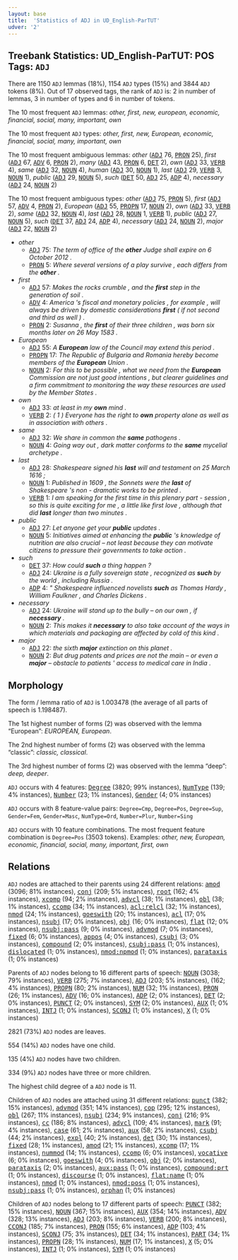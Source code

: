 ```yaml
---
layout: base
title:  'Statistics of ADJ in UD_English-ParTUT'
udver: '2'
---
```


## Treebank Statistics: UD_English-ParTUT: POS Tags: `ADJ`

There are 1150 `ADJ` lemmas (18%), 1154 `ADJ` types (15%) and 3844 `ADJ` tokens (8%).
Out of 17 observed tags, the rank of `ADJ` is: 2 in number of lemmas, 3 in number of types and 6 in number of tokens.

The 10 most frequent `ADJ` lemmas: <em>other, first, new, european, economic, financial, social, many, important, own</em>

The 10 most frequent `ADJ` types:  <em>other, first, new, European, economic, financial, social, many, important, own</em>

The 10 most frequent ambiguous lemmas: <em>other</em> (<tt><a href="en_partut-pos-ADJ.html">ADJ</a></tt> 76, <tt><a href="en_partut-pos-PRON.html">PRON</a></tt> 25), <em>first</em> (<tt><a href="en_partut-pos-ADJ.html">ADJ</a></tt> 67, <tt><a href="en_partut-pos-ADV.html">ADV</a></tt> 6, <tt><a href="en_partut-pos-PRON.html">PRON</a></tt> 2), <em>many</em> (<tt><a href="en_partut-pos-ADJ.html">ADJ</a></tt> 43, <tt><a href="en_partut-pos-PRON.html">PRON</a></tt> 6, <tt><a href="en_partut-pos-DET.html">DET</a></tt> 2), <em>own</em> (<tt><a href="en_partut-pos-ADJ.html">ADJ</a></tt> 33, <tt><a href="en_partut-pos-VERB.html">VERB</a></tt> 4), <em>same</em> (<tt><a href="en_partut-pos-ADJ.html">ADJ</a></tt> 32, <tt><a href="en_partut-pos-NOUN.html">NOUN</a></tt> 4), <em>human</em> (<tt><a href="en_partut-pos-ADJ.html">ADJ</a></tt> 30, <tt><a href="en_partut-pos-NOUN.html">NOUN</a></tt> 1), <em>last</em> (<tt><a href="en_partut-pos-ADJ.html">ADJ</a></tt> 29, <tt><a href="en_partut-pos-VERB.html">VERB</a></tt> 3, <tt><a href="en_partut-pos-NOUN.html">NOUN</a></tt> 1), <em>public</em> (<tt><a href="en_partut-pos-ADJ.html">ADJ</a></tt> 29, <tt><a href="en_partut-pos-NOUN.html">NOUN</a></tt> 5), <em>such</em> (<tt><a href="en_partut-pos-DET.html">DET</a></tt> 50, <tt><a href="en_partut-pos-ADJ.html">ADJ</a></tt> 25, <tt><a href="en_partut-pos-ADP.html">ADP</a></tt> 4), <em>necessary</em> (<tt><a href="en_partut-pos-ADJ.html">ADJ</a></tt> 24, <tt><a href="en_partut-pos-NOUN.html">NOUN</a></tt> 2)

The 10 most frequent ambiguous types:  <em>other</em> (<tt><a href="en_partut-pos-ADJ.html">ADJ</a></tt> 75, <tt><a href="en_partut-pos-PRON.html">PRON</a></tt> 5), <em>first</em> (<tt><a href="en_partut-pos-ADJ.html">ADJ</a></tt> 57, <tt><a href="en_partut-pos-ADV.html">ADV</a></tt> 4, <tt><a href="en_partut-pos-PRON.html">PRON</a></tt> 2), <em>European</em> (<tt><a href="en_partut-pos-ADJ.html">ADJ</a></tt> 55, <tt><a href="en_partut-pos-PROPN.html">PROPN</a></tt> 17, <tt><a href="en_partut-pos-NOUN.html">NOUN</a></tt> 2), <em>own</em> (<tt><a href="en_partut-pos-ADJ.html">ADJ</a></tt> 33, <tt><a href="en_partut-pos-VERB.html">VERB</a></tt> 2), <em>same</em> (<tt><a href="en_partut-pos-ADJ.html">ADJ</a></tt> 32, <tt><a href="en_partut-pos-NOUN.html">NOUN</a></tt> 4), <em>last</em> (<tt><a href="en_partut-pos-ADJ.html">ADJ</a></tt> 28, <tt><a href="en_partut-pos-NOUN.html">NOUN</a></tt> 1, <tt><a href="en_partut-pos-VERB.html">VERB</a></tt> 1), <em>public</em> (<tt><a href="en_partut-pos-ADJ.html">ADJ</a></tt> 27, <tt><a href="en_partut-pos-NOUN.html">NOUN</a></tt> 5), <em>such</em> (<tt><a href="en_partut-pos-DET.html">DET</a></tt> 37, <tt><a href="en_partut-pos-ADJ.html">ADJ</a></tt> 24, <tt><a href="en_partut-pos-ADP.html">ADP</a></tt> 4), <em>necessary</em> (<tt><a href="en_partut-pos-ADJ.html">ADJ</a></tt> 24, <tt><a href="en_partut-pos-NOUN.html">NOUN</a></tt> 2), <em>major</em> (<tt><a href="en_partut-pos-ADJ.html">ADJ</a></tt> 22, <tt><a href="en_partut-pos-NOUN.html">NOUN</a></tt> 2)


* <em>other</em>
  * <tt><a href="en_partut-pos-ADJ.html">ADJ</a></tt> 75: <em>The term of office of the <b>other</b> Judge shall expire on 6 October 2012 .</em>
  * <tt><a href="en_partut-pos-PRON.html">PRON</a></tt> 5: <em>Where several versions of a play survive , each differs from the <b>other</b> .</em>
* <em>first</em>
  * <tt><a href="en_partut-pos-ADJ.html">ADJ</a></tt> 57: <em>Makes the rocks crumble , and the <b>first</b> step in the generation of soil .</em>
  * <tt><a href="en_partut-pos-ADV.html">ADV</a></tt> 4: <em>America 's fiscal and monetary policies , for example , will always be driven by domestic considerations <b>first</b> ( if not second and third as well ) .</em>
  * <tt><a href="en_partut-pos-PRON.html">PRON</a></tt> 2: <em>Susanna , the <b>first</b> of their three children , was born six months later on 26 May 1583 .</em>
* <em>European</em>
  * <tt><a href="en_partut-pos-ADJ.html">ADJ</a></tt> 55: <em>A <b>European</b> law of the Council may extend this period .</em>
  * <tt><a href="en_partut-pos-PROPN.html">PROPN</a></tt> 17: <em>The Republic of Bulgaria and Romania hereby become members of the <b>European</b> Union .</em>
  * <tt><a href="en_partut-pos-NOUN.html">NOUN</a></tt> 2: <em>For this to be possible , what we need from the <b>European</b> Commission are not just good intentions , but clearer guidelines and a firm commitment to monitoring the way these resources are used by the Member States .</em>
* <em>own</em>
  * <tt><a href="en_partut-pos-ADJ.html">ADJ</a></tt> 33: <em>at least in my <b>own</b> mind .</em>
  * <tt><a href="en_partut-pos-VERB.html">VERB</a></tt> 2: <em>( 1 ) Everyone has the right to <b>own</b> property alone as well as in association with others .</em>
* <em>same</em>
  * <tt><a href="en_partut-pos-ADJ.html">ADJ</a></tt> 32: <em>We share in common the <b>same</b> pathogens .</em>
  * <tt><a href="en_partut-pos-NOUN.html">NOUN</a></tt> 4: <em>Going way out , dark matter conforms to the <b>same</b> mycelial archetype .</em>
* <em>last</em>
  * <tt><a href="en_partut-pos-ADJ.html">ADJ</a></tt> 28: <em>Shakespeare signed his <b>last</b> will and testament on 25 March 1616 ;</em>
  * <tt><a href="en_partut-pos-NOUN.html">NOUN</a></tt> 1: <em>Published in 1609 , the Sonnets were the <b>last</b> of Shakespeare 's non - dramatic works to be printed .</em>
  * <tt><a href="en_partut-pos-VERB.html">VERB</a></tt> 1: <em>I am speaking for the first time in this plenary part - session , so this is quite exciting for me , a little like first love , although that did <b>last</b> longer than two minutes .</em>
* <em>public</em>
  * <tt><a href="en_partut-pos-ADJ.html">ADJ</a></tt> 27: <em>Let anyone get your <b>public</b> updates .</em>
  * <tt><a href="en_partut-pos-NOUN.html">NOUN</a></tt> 5: <em>Initiatives aimed at enhancing the <b>public</b> 's knowledge of nutrition are also crucial – not least because they can motivate citizens to pressure their governments to take action .</em>
* <em>such</em>
  * <tt><a href="en_partut-pos-DET.html">DET</a></tt> 37: <em>How could <b>such</b> a thing happen ?</em>
  * <tt><a href="en_partut-pos-ADJ.html">ADJ</a></tt> 24: <em>Ukraine is a fully sovereign state , recognized as <b>such</b> by the world , including Russia .</em>
  * <tt><a href="en_partut-pos-ADP.html">ADP</a></tt> 4: <em>" Shakespeare influenced novelists <b>such</b> as Thomas Hardy , William Faulkner , and Charles Dickens .</em>
* <em>necessary</em>
  * <tt><a href="en_partut-pos-ADJ.html">ADJ</a></tt> 24: <em>Ukraine will stand up to the bully – on our own , if <b>necessary</b> .</em>
  * <tt><a href="en_partut-pos-NOUN.html">NOUN</a></tt> 2: <em>This makes it <b>necessary</b> to also take account of the ways in which materials and packaging are affected by cold of this kind .</em>
* <em>major</em>
  * <tt><a href="en_partut-pos-ADJ.html">ADJ</a></tt> 22: <em>the sixth <b>major</b> extinction on this planet .</em>
  * <tt><a href="en_partut-pos-NOUN.html">NOUN</a></tt> 2: <em>But drug patents and prices are not the main – or even a <b>major</b> – obstacle to patients ' access to medical care in India .</em>

## Morphology

The form / lemma ratio of `ADJ` is 1.003478 (the average of all parts of speech is 1.198487).

The 1st highest number of forms (2) was observed with the lemma “European”: <em>EUROPEAN, European</em>.

The 2nd highest number of forms (2) was observed with the lemma “classic”: <em>classic, classical</em>.

The 3rd highest number of forms (2) was observed with the lemma “deep”: <em>deep, deeper</em>.

`ADJ` occurs with 4 features: <tt><a href="en_partut-feat-Degree.html">Degree</a></tt> (3820; 99% instances), <tt><a href="en_partut-feat-NumType.html">NumType</a></tt> (139; 4% instances), <tt><a href="en_partut-feat-Number.html">Number</a></tt> (23; 1% instances), <tt><a href="en_partut-feat-Gender.html">Gender</a></tt> (4; 0% instances)

`ADJ` occurs with 8 feature-value pairs: `Degree=Cmp`, `Degree=Pos`, `Degree=Sup`, `Gender=Fem`, `Gender=Masc`, `NumType=Ord`, `Number=Plur`, `Number=Sing`

`ADJ` occurs with 10 feature combinations.
The most frequent feature combination is `Degree=Pos` (3503 tokens).
Examples: <em>other, new, European, economic, financial, social, many, important, first, own</em>


## Relations

`ADJ` nodes are attached to their parents using 24 different relations: <tt><a href="en_partut-dep-amod.html">amod</a></tt> (3096; 81% instances), <tt><a href="en_partut-dep-conj.html">conj</a></tt> (209; 5% instances), <tt><a href="en_partut-dep-root.html">root</a></tt> (162; 4% instances), <tt><a href="en_partut-dep-xcomp.html">xcomp</a></tt> (94; 2% instances), <tt><a href="en_partut-dep-advcl.html">advcl</a></tt> (38; 1% instances), <tt><a href="en_partut-dep-obl.html">obl</a></tt> (38; 1% instances), <tt><a href="en_partut-dep-ccomp.html">ccomp</a></tt> (34; 1% instances), <tt><a href="en_partut-dep-acl-relcl.html">acl:relcl</a></tt> (32; 1% instances), <tt><a href="en_partut-dep-nmod.html">nmod</a></tt> (24; 1% instances), <tt><a href="en_partut-dep-goeswith.html">goeswith</a></tt> (20; 1% instances), <tt><a href="en_partut-dep-acl.html">acl</a></tt> (17; 0% instances), <tt><a href="en_partut-dep-nsubj.html">nsubj</a></tt> (17; 0% instances), <tt><a href="en_partut-dep-obj.html">obj</a></tt> (16; 0% instances), <tt><a href="en_partut-dep-flat.html">flat</a></tt> (12; 0% instances), <tt><a href="en_partut-dep-nsubj-pass.html">nsubj:pass</a></tt> (9; 0% instances), <tt><a href="en_partut-dep-advmod.html">advmod</a></tt> (7; 0% instances), <tt><a href="en_partut-dep-fixed.html">fixed</a></tt> (6; 0% instances), <tt><a href="en_partut-dep-appos.html">appos</a></tt> (4; 0% instances), <tt><a href="en_partut-dep-csubj.html">csubj</a></tt> (3; 0% instances), <tt><a href="en_partut-dep-compound.html">compound</a></tt> (2; 0% instances), <tt><a href="en_partut-dep-csubj-pass.html">csubj:pass</a></tt> (1; 0% instances), <tt><a href="en_partut-dep-dislocated.html">dislocated</a></tt> (1; 0% instances), <tt><a href="en_partut-dep-nmod-npmod.html">nmod:npmod</a></tt> (1; 0% instances), <tt><a href="en_partut-dep-parataxis.html">parataxis</a></tt> (1; 0% instances)

Parents of `ADJ` nodes belong to 16 different parts of speech: <tt><a href="en_partut-pos-NOUN.html">NOUN</a></tt> (3038; 79% instances), <tt><a href="en_partut-pos-VERB.html">VERB</a></tt> (275; 7% instances), <tt><a href="en_partut-pos-ADJ.html">ADJ</a></tt> (203; 5% instances),  (162; 4% instances), <tt><a href="en_partut-pos-PROPN.html">PROPN</a></tt> (80; 2% instances), <tt><a href="en_partut-pos-NUM.html">NUM</a></tt> (32; 1% instances), <tt><a href="en_partut-pos-PRON.html">PRON</a></tt> (26; 1% instances), <tt><a href="en_partut-pos-ADV.html">ADV</a></tt> (16; 0% instances), <tt><a href="en_partut-pos-ADP.html">ADP</a></tt> (2; 0% instances), <tt><a href="en_partut-pos-DET.html">DET</a></tt> (2; 0% instances), <tt><a href="en_partut-pos-PUNCT.html">PUNCT</a></tt> (2; 0% instances), <tt><a href="en_partut-pos-SYM.html">SYM</a></tt> (2; 0% instances), <tt><a href="en_partut-pos-AUX.html">AUX</a></tt> (1; 0% instances), <tt><a href="en_partut-pos-INTJ.html">INTJ</a></tt> (1; 0% instances), <tt><a href="en_partut-pos-SCONJ.html">SCONJ</a></tt> (1; 0% instances), <tt><a href="en_partut-pos-X.html">X</a></tt> (1; 0% instances)

2821 (73%) `ADJ` nodes are leaves.

554 (14%) `ADJ` nodes have one child.

135 (4%) `ADJ` nodes have two children.

334 (9%) `ADJ` nodes have three or more children.

The highest child degree of a `ADJ` node is 11.

Children of `ADJ` nodes are attached using 31 different relations: <tt><a href="en_partut-dep-punct.html">punct</a></tt> (382; 15% instances), <tt><a href="en_partut-dep-advmod.html">advmod</a></tt> (351; 14% instances), <tt><a href="en_partut-dep-cop.html">cop</a></tt> (295; 12% instances), <tt><a href="en_partut-dep-obl.html">obl</a></tt> (267; 11% instances), <tt><a href="en_partut-dep-nsubj.html">nsubj</a></tt> (234; 9% instances), <tt><a href="en_partut-dep-conj.html">conj</a></tt> (216; 9% instances), <tt><a href="en_partut-dep-cc.html">cc</a></tt> (186; 8% instances), <tt><a href="en_partut-dep-advcl.html">advcl</a></tt> (109; 4% instances), <tt><a href="en_partut-dep-mark.html">mark</a></tt> (91; 4% instances), <tt><a href="en_partut-dep-case.html">case</a></tt> (61; 2% instances), <tt><a href="en_partut-dep-aux.html">aux</a></tt> (58; 2% instances), <tt><a href="en_partut-dep-csubj.html">csubj</a></tt> (44; 2% instances), <tt><a href="en_partut-dep-expl.html">expl</a></tt> (40; 2% instances), <tt><a href="en_partut-dep-det.html">det</a></tt> (30; 1% instances), <tt><a href="en_partut-dep-fixed.html">fixed</a></tt> (28; 1% instances), <tt><a href="en_partut-dep-amod.html">amod</a></tt> (21; 1% instances), <tt><a href="en_partut-dep-xcomp.html">xcomp</a></tt> (17; 1% instances), <tt><a href="en_partut-dep-nummod.html">nummod</a></tt> (14; 1% instances), <tt><a href="en_partut-dep-ccomp.html">ccomp</a></tt> (6; 0% instances), <tt><a href="en_partut-dep-vocative.html">vocative</a></tt> (6; 0% instances), <tt><a href="en_partut-dep-goeswith.html">goeswith</a></tt> (4; 0% instances), <tt><a href="en_partut-dep-obj.html">obj</a></tt> (2; 0% instances), <tt><a href="en_partut-dep-parataxis.html">parataxis</a></tt> (2; 0% instances), <tt><a href="en_partut-dep-aux-pass.html">aux:pass</a></tt> (1; 0% instances), <tt><a href="en_partut-dep-compound-prt.html">compound:prt</a></tt> (1; 0% instances), <tt><a href="en_partut-dep-discourse.html">discourse</a></tt> (1; 0% instances), <tt><a href="en_partut-dep-flat-name.html">flat:name</a></tt> (1; 0% instances), <tt><a href="en_partut-dep-nmod.html">nmod</a></tt> (1; 0% instances), <tt><a href="en_partut-dep-nmod-poss.html">nmod:poss</a></tt> (1; 0% instances), <tt><a href="en_partut-dep-nsubj-pass.html">nsubj:pass</a></tt> (1; 0% instances), <tt><a href="en_partut-dep-orphan.html">orphan</a></tt> (1; 0% instances)

Children of `ADJ` nodes belong to 17 different parts of speech: <tt><a href="en_partut-pos-PUNCT.html">PUNCT</a></tt> (382; 15% instances), <tt><a href="en_partut-pos-NOUN.html">NOUN</a></tt> (367; 15% instances), <tt><a href="en_partut-pos-AUX.html">AUX</a></tt> (354; 14% instances), <tt><a href="en_partut-pos-ADV.html">ADV</a></tt> (328; 13% instances), <tt><a href="en_partut-pos-ADJ.html">ADJ</a></tt> (203; 8% instances), <tt><a href="en_partut-pos-VERB.html">VERB</a></tt> (200; 8% instances), <tt><a href="en_partut-pos-CCONJ.html">CCONJ</a></tt> (185; 7% instances), <tt><a href="en_partut-pos-PRON.html">PRON</a></tt> (155; 6% instances), <tt><a href="en_partut-pos-ADP.html">ADP</a></tt> (103; 4% instances), <tt><a href="en_partut-pos-SCONJ.html">SCONJ</a></tt> (75; 3% instances), <tt><a href="en_partut-pos-DET.html">DET</a></tt> (34; 1% instances), <tt><a href="en_partut-pos-PART.html">PART</a></tt> (34; 1% instances), <tt><a href="en_partut-pos-PROPN.html">PROPN</a></tt> (28; 1% instances), <tt><a href="en_partut-pos-NUM.html">NUM</a></tt> (17; 1% instances), <tt><a href="en_partut-pos-X.html">X</a></tt> (5; 0% instances), <tt><a href="en_partut-pos-INTJ.html">INTJ</a></tt> (1; 0% instances), <tt><a href="en_partut-pos-SYM.html">SYM</a></tt> (1; 0% instances)

